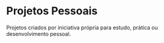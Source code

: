 # Projetos Pessoais

Projetos criados por iniciativa própria para estudo, prática ou desenvolvimento pessoal.
